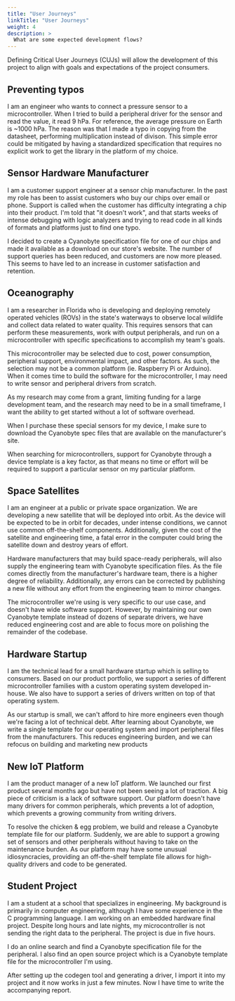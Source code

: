 ```yaml
---
title: "User Journeys"
linkTitle: "User Journeys"
weight: 4
description: >
  What are some expected development flows?
---
```


Defining Critical User Journeys (CUJs) will allow the development of this project
to align with goals and expectations of the project consumers.

## Preventing typos
I am an engineer who wants to connect a pressure sensor to a microcontroller. When I tried to
build a peripheral driver for the sensor and read the value, it read 9 hPa. For reference,
the average pressure on Earth is ~1000 hPa. The reason was that I made a typo in copying from
the datasheet, performing multiplication instead of divison. This simple error could be mitigated
by having a standardized specification that requires no explicit work to get the library in the
platform of my choice.

## Sensor Hardware Manufacturer
I am a customer support engineer at a sensor chip manufacturer. In the past my role has been to assist
customers who buy our chips over email or phone. Support is called when the customer has difficulty
integrating a chip into their product. I'm told that "it doesn't work", and that starts weeks of intense
debugging with logic analyzers and trying to read code in all kinds of formats and platforms just to
find one typo.

I decided to create a Cyanobyte specification file for one of our chips and made it available as a
download on our store's website. The number of support queries has been reduced, and customers are
now more pleased. This seems to have led to an increase in customer satisfaction and retention.

## Oceanography
I am a researcher in Florida who is developing and deploying remotely operated vehicles (ROVs) in
the state's waterways to observe local wildlife and collect data related to water quality. This
requires sensors that can perform these measurements, work with output peripherals, and run on a
microcontroller with specific specifications to accomplish my team's goals.

This microcontroller may be selected due to cost, power consumption, peripheral support, environmental
impact, and other factors. As such, the selection may not be a common platform (ie. Raspberry Pi or
Arduino). When it comes time to build the software for the microcontroller, I may need to write
sensor and peripheral drivers from scratch.

As my research may come from a grant, limiting funding for a large development team, and the research
may need to be in a small timeframe, I want the ability to get started without a lot of software
overhead.

When I purchase these special sensors for my device, I make sure to download the Cyanobyte spec files
that are available on the manufacturer's site.

When searching for microcontrollers, support for Cyanobyte through a device template is a key factor,
as that means no time or effort will be required to support a particular sensor on my particular 
platform.

## Space Satellites
I am an engineer at a public or private space organization. We are developing a new satellite that will
be deployed into orbit. As the device will be expected to be in orbit for decades, under intense
conditions, we cannot use common off-the-shelf components. Additionally, given the cost of the satellite
and engineering time, a fatal error in the computer could bring the satellite down and destroy years
of effort.

Hardware manufacturers that may build space-ready peripherals, will also supply the engineering team
with Cyanobyte specification files. As the file comes directly from the manufacturer's hardware team,
there is a higher degree of reliability. Additionally, any errors can be corrected by publishing a new
file without any effort from the engineering team to mirror changes.

The microcontroller we're using is very specific to our use case, and doesn't have wide software
support. However, by maintaining our own Cyanobyte template instead of dozens of separate drivers, we
have reduced engineering cost and are able to focus more on polishing the remainder of the codebase.

## Hardware Startup
I am the technical lead for a small hardware startup which is selling to consumers. Based on our product
portfolio, we support a series of different microcontroller families with a custom operating system
developed in-house. We also have to support a series of drivers written on top of that operating system.

As our startup is small, we can't afford to hire more engineers even though we're facing a lot of
technical debt. After learning about Cyanobyte, we write a single template for our operating system
and import peripheral files from the manufacturers. This reduces engineering burden, and we can
refocus on building and marketing new products

## New IoT Platform
I am the product manager of a new IoT platform. We launched our first product several months ago but
have not been seeing a lot of traction. A big piece of criticism is a lack of software support. Our
platform doesn't have many drivers for common peripherals, which prevents a lot of adoption, which prevents a growing community from writing drivers.

To resolve the chicken & egg problem, we build and release a Cyanobyte template file for our platform.
Suddenly, we are able to support a growing set of sensors and other peripherals without having to take
on the maintenance burden. As our platform may have some unusual idiosyncracies, providing an
off-the-shelf template file allows for high-quality drivers and code to be generated.

## Student Project
I am a student at a school that specializes in engineering. My background is primarily in computer
engineering, although I have some experience in the C programming language. I am working on an embedded
hardware final project. Despite long hours and late nights, my microcontroller is not sending the right
data to the peripheral. The project is due in five hours.

I do an online search and find a Cyanobyte specification file for the peripheral. I also find an open
source project which is a Cyanobyte template file for the microcontroller I'm using.

After setting up the codegen tool and generating a driver, I import it into my project and it now works
in just a few minutes. Now I have time to write the accompanying report.